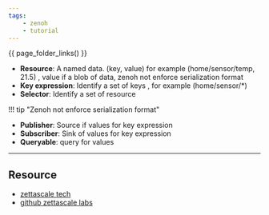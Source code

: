 ```yaml
---
tags:
    - zenoh
    - tutorial
---
```


{{ page_folder_links() }}

- **Resource**: A named data. (key, value) for example (home/sensor/temp, 21.5) , value if a blob of data, zenoh not enforce serialization format
- **Key expression**: Identify a set of keys , for example (home/sensor/*)
- **Selector**: Identify a set of resource


!!! tip "Zenoh not enforce serialization format"
     

- **Publisher**: Source if values for key expression
- **Subscriber**: Sink of values for key expression
- **Queryable**: query for values

---

## Resource
- [zettascale tech](zettascale.tech)
- [github zettascale labs](github.com/zettascalelebs)